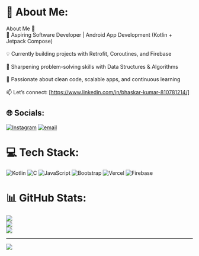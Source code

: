 # 💫 About Me:
About Me 👋<br>🚀 Aspiring Software Developer | Android App Development (Kotlin + Jetpack Compose)<br><br>💡 Currently building projects with Retrofit, Coroutines, and Firebase<br><br>🧠 Sharpening problem-solving skills with Data Structures & Algorithms<br><br>🎯 Passionate about clean code, scalable apps, and continuous learning<br><br>📫 Let’s connect: [https://www.linkedin.com/in/bhaskar-kumar-810781214/]


## 🌐 Socials:
[![Instagram](https://img.shields.io/badge/Instagram-%23E4405F.svg?logo=Instagram&logoColor=white)](https://instagram.com/bhaskarkr64) [![email](https://img.shields.io/badge/Email-D14836?logo=gmail&logoColor=white)](mailto:bhaskarkr65@gmail.com) 

# 💻 Tech Stack:
![Kotlin](https://img.shields.io/badge/kotlin-%237F52FF.svg?style=for-the-badge&logo=kotlin&logoColor=white) ![C](https://img.shields.io/badge/c-%2300599C.svg?style=for-the-badge&logo=c&logoColor=white) ![JavaScript](https://img.shields.io/badge/javascript-%23323330.svg?style=for-the-badge&logo=javascript&logoColor=%23F7DF1E) ![Bootstrap](https://img.shields.io/badge/bootstrap-%238511FA.svg?style=for-the-badge&logo=bootstrap&logoColor=white) ![Vercel](https://img.shields.io/badge/vercel-%23000000.svg?style=for-the-badge&logo=vercel&logoColor=white) ![Firebase](https://img.shields.io/badge/firebase-a08021?style=for-the-badge&logo=firebase&logoColor=ffcd34)
# 📊 GitHub Stats:
![](https://github-readme-stats.vercel.app/api?username=bhaskarkr64&theme=dark&hide_border=false&include_all_commits=false&count_private=false)<br/>
![](https://nirzak-streak-stats.vercel.app/?user=bhaskarkr64&theme=dark&hide_border=false)<br/>
![](https://github-readme-stats.vercel.app/api/top-langs/?username=bhaskarkr64&theme=dark&hide_border=false&include_all_commits=false&count_private=false&layout=compact)

---
[![](https://visitcount.itsvg.in/api?id=bhaskarkr64&icon=0&color=0)](https://visitcount.itsvg.in)

